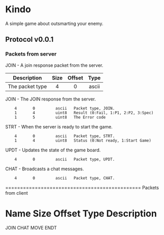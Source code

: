 # Kindo
A simple game about outsmarting your enemy.  

## Protocol v0.0.1 ##

### Packets from server

JOIN - A join response packet from the server.  

| Description | Size | Offset | Type |
|:-----------:|:----:|:------:|:----:|
| The packet type | 4 | 0 | ascii |




JOIN - The JOIN response from the server.

        4       0         ascii   Packet type, JOIN.
        1       4         uint8   Result (0:Fail, 1:P1, 2:P2, 3:Spec)
        1       5         uint8   The Error code

STRT - When the server is ready to start the game.

        4       0         ascii   Packet type, STRT.
        1       4         uint8   Status (0:Not ready, 1:Start Game)

UPDT - Updates the state of the game board.

        4       0         ascii   Packet type, UPDT.

CHAT - Broadcasts a chat messages.

        4       0         ascii   Packet type, CHAT.

==============================================
Packets from client

Name    Size    Offset    Type    Description
==============================================
JOIN
CHAT
MOVE
ENDT

